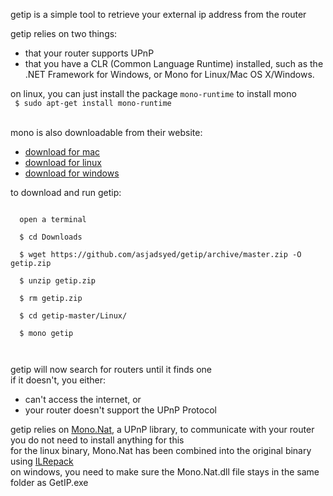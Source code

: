 getip is a simple tool to retrieve your external ip address from the router  

 
getip relies on two things:   
* that your router supports UPnP  
* that you have a CLR (Common Language Runtime) installed, such as the .NET Framework for Windows, or Mono for Linux/Mac OS X/Windows. <br />


on linux, you can just install the package <code>mono-runtime</code> to install mono  
<code>
$ sudo apt-get install mono-runtime  
</code><br />
mono is also downloadable from their website:  
* <a href="http://www.mono-project.com/download/#download-mac">download for mac</a>
* <a href="http://www.mono-project.com/download/#download-lin">download for linux</a>
* <a href="http://www.mono-project.com/download/#download-win">download for windows</a>
    

  
to download and run getip:  
  <pre><code>
  open a terminal<br />
  $ cd Downloads<br />
  $ wget https://github.com/asjadsyed/getip/archive/master.zip -O getip.zip<br />
  $ unzip getip.zip<br />
  $ rm getip.zip<br />
  $ cd getip-master/Linux/<br />
  $ mono getip<br />
  </code></pre>
  
getip will now search for routers until it finds one  
if it doesn't, you either:  
  * can't access the internet, or  
  * your router doesn't support the UPnP Protocol  
    
getip relies on <a href="https://github.com/mono/Mono.Nat">Mono.Nat</a>, a UPnP library, to communicate with your router  
you do not need to install anything for this  
for the linux binary, Mono.Nat has been combined into the original binary using <a href="https://github.com/gluck/il-repack">ILRepack</a>  
on windows, you need to make sure the Mono.Nat.dll file stays in the same folder as GetIP.exe  
  
